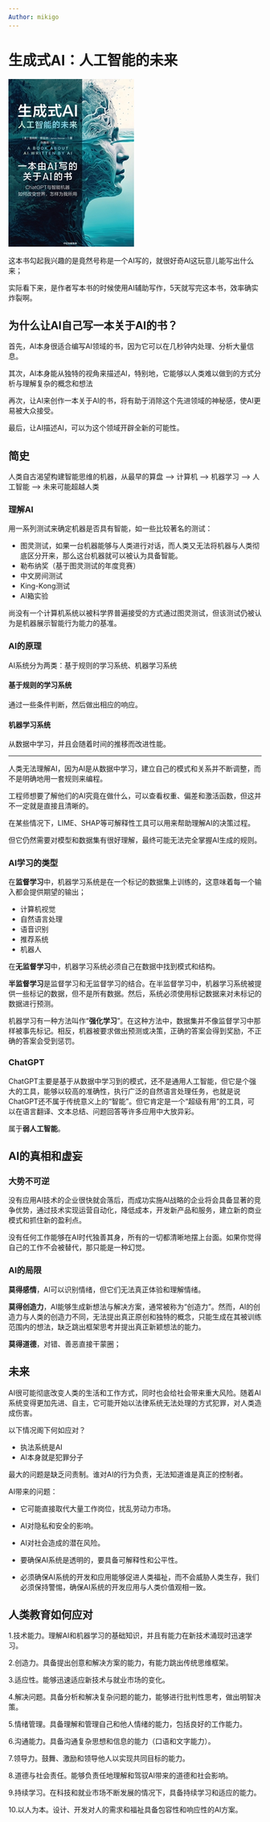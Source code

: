 ```yaml
---
Author: mikigo
---
```


# 生成式AI：人工智能的未来



![](/生成式AI：人工智能的未来_assets/t6_cpplatform_wqo7ttcq1hqxnsysbnyxrr1691491669.jpg)

这本书勾起我兴趣的是竟然号称是一个AI写的，就很好奇AI这玩意儿能写出什么来；

实际看下来，是作者写本书的时候使用AI辅助写作，5天就写完这本书，效率确实炸裂啊。

## 为什么让AI自己写一本关于AI的书？

首先，AI本身很适合编写AI领域的书，因为它可以在几秒钟内处理、分析大量信息。

其次，AI本身能从独特的视角来描述AI，特别地，它能够以人类难以做到的方式分析与理解复杂的概念和想法

再次，让AI来创作一本关于AI的书，将有助于消除这个先进领域的神秘感，使AI更易被大众接受。

最后，让AI描述AI，可以为这个领域开辟全新的可能性。

## 简史

人类自古渴望构建智能思维的机器，从最早的算盘 --> 计算机 --> 机器学习 --> 人工智能 --> 未来可能超越人类

### 理解AI

用一系列测试来确定机器是否具有智能，如一些比较著名的测试：

- 图灵测试，如果一台机器能够与人类进行对话，而人类又无法将机器与人类彻底区分开来，那么这台机器就可以被认为具备智能。
- 勒布纳奖（基于图灵测试的年度竞赛）
- 中文房间测试
- King-Kong测试
- AI箱实验

尚没有一个计算机系统以被科学界普遍接受的方式通过图灵测试，但该测试仍被认为是机器展示智能行为能力的基准。

### AI的原理

AI系统分为两类：基于规则的学习系统、机器学习系统

#### 基于规则的学习系统

通过一些条件判断，然后做出相应的响应。

#### 机器学习系统

从数据中学习，并且会随着时间的推移而改进性能。

----

人类无法理解AI，因为AI是从数据中学习，建立自己的模式和关系并不断调整，而不是明确地用一套规则来编程。

工程师想要了解他们的AI究竟在做什么，可以查看权重、偏差和激活函数，但这并不一定就是直接且清晰的。

在某些情况下，LIME、SHAP等可解释性工具可以用来帮助理解AI的决策过程。

但它仍然需要对模型和数据集有很好理解，最终可能无法完全掌握AI生成的规则。

### AI学习的类型

在**监督学习**中，机器学习系统是在一个标记的数据集上训练的，这意味着每一个输入都会提供期望的输出；

- 计算机视觉
- 自然语言处理
- 语音识别
- 推荐系统
- 机器人

在**无监督学习**中，机器学习系统必须自己在数据中找到模式和结构。

**半监督学习**是监督学习和无监督学习的结合。在半监督学习中，机器学习系统被提供一些标记的数据，但不是所有数据。然后，系统必须使用标记数据来对未标记的数据进行预测。

机器学习有一种方法叫作“**强化学习**”。在这种方法中，数据集并不像监督学习中那样被事先标记。相反，机器被要求做出预测或决策，正确的答案会得到奖励，不正确的答案会受到惩罚。

### ChatGPT

ChatGPT主要是基于从数据中学习到的模式，还不是通用人工智能，但它是个强大的工具，能够以较高的准确性，执行广泛的自然语言处理任务，也就是说ChatGPT还不属于传统意义上的“智能”。但它肯定是一个“超级有用”的工具，可以在语言翻译、文本总结、问题回答等许多应用中大放异彩。

属于**弱人工智能**。

## AI的真相和虚妄

### 大势不可逆

没有应用AI技术的企业很快就会落后，而成功实施AI战略的企业将会具备显著的竞争优势，通过技术实现运营自动化，降低成本，开发新产品和服务，建立新的商业模式和抓住新的盈利点。

没有任何工作能够在AI时代独善其身，所有的一切都清晰地摆上台面。如果你觉得自己的工作不会被替代，那只能是一种幻觉。

### AI的局限

**莫得感情**，AI可以识别情绪，但它们无法真正体验和理解情绪。

**莫得创造力**，AI能够生成新想法与解决方案，通常被称为“创造力”。然而，AI的创造力与人类的创造力不同，无法提出真正原创和独特的概念，只能生成在其被训练范围内的想法，缺乏跳出框架思考并提出真正新颖想法的能力。

**莫得道德**，对错、善恶直接干蒙圈；

## 未来

AI很可能彻底改变人类的生活和工作方式，同时也会给社会带来重大风险。随着AI系统变得更加先进、自主，它可能开始以法律系统无法处理的方式犯罪，对人类造成伤害。

以下情况阁下何如应对？

- 执法系统是AI
- AI本身就是犯罪分子

最大的问题是缺乏问责制。谁对AI的行为负责，无法知道谁是真正的控制者。

AI带来的问题：

- 它可能直接取代大量工作岗位，扰乱劳动力市场。

- AI对隐私和安全的影响。

- AI对社会造成的潜在风险。

- 要确保AI系统是透明的，要具备可解释性和公平性。
- 必须确保AI系统的开发和应用能够促进人类福祉，而不会威胁人类生存，我们必须保持警惕，确保AI系统的开发应用与人类价值观相一致。

## 人类教育如何应对

1.技术能力。理解AI和机器学习的基础知识，并且有能力在新技术涌现时迅速学习。

2.创造力。具备提出创意和解决方案的能力，有能力跳出传统思维框架。

3.适应性。能够迅速适应新技术与就业市场的变化。

4.解决问题。具备分析和解决复杂问题的能力，能够进行批判性思考，做出明智决策。

5.情绪管理。具备理解和管理自己和他人情绪的能力，包括良好的工作能力。

6.沟通能力。具备沟通复杂思想和信息的能力（口语和文字能力）。

7.领导力。鼓舞、激励和领导他人以实现共同目标的能力。

8.道德与社会责任。能够负责任地理解和驾驭AI带来的道德和社会影响。

9.持续学习。在科技和就业市场不断发展的情况下，具备持续学习和适应的能力。

10.以人为本。设计、开发对人的需求和福祉具备包容性和响应性的AI方案。